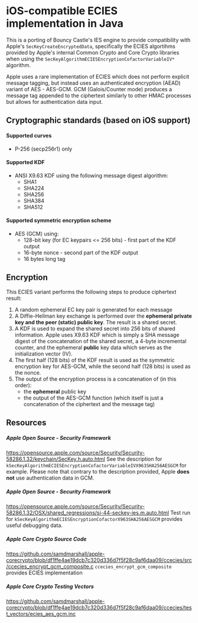 # iOS-compatible ECIES implementation in Java

This is a porting of Bouncy Castle's IES engine to provide compatibility with Apple's `SecKeyCreateEncryptedData`, specifically the ECIES algortihms provided by Apple's internal Common Crypto and Core Crypto libraries when using the `SecKeyAlgorithmECIESEncryptionCofactorVariableIV*` algorithm.

Apple uses a rare implementation of ECIES which does not perform explicit message tagging, but instead uses an authenticated encryption (AEAD) variant of AES - AES-GCM. GCM (Galois/Counter mode) produces a message tag appended to the ciphertext similarly to other HMAC processes but allows for authentication data input.

## Cryptographic standards (based on iOS support)
#### Supported curves
- P-256 (secp256r1) only

#### Supported KDF
- ANSI X9.63 KDF using the following message digest algorithm:
  - SHA1
  - SHA224
  - SHA256
  - SHA384
  - SHA512
  
#### Supported symmetric encryption scheme
- AES (GCM) using:
  - 128-bit key (for EC keypairs <= 256 bits) - first part of the KDF output
  - 16-byte nonce - second part of the KDF output
  - 16 bytes long tag


## Encryption
This ECIES variant performs the following steps to produce ciphertext result:
1. A random ephemeral EC key pair is generated for each message
2. A Diffie-Hellman key exchange is performed over the **ephemeral private key and the peer (static) public key**. The result is a shared secret.
3. A KDF is used to expand the shared secret into 256 bits of shared information. Apple uses X9.63 KDF which is simply a SHA message digest of the concatenation of the shared secret, a 4-byte incremental counter, and the ephemeral **public** key data which serves as the initialization vector (IV).
4. The first half (128 bits) of the KDF result is used as the symmetric encryption key for AES-GCM, while the second half (128 bits) is used as the nonce. 
5. The output of the encryption process is a concatenation of (in this order):
   - the **ephemeral** public key
   - the output of the AES-GCM function (which itself is just a concatenation of the ciphertext and the message tag)


## Resources
##### Apple Open Source - Security Framework
https://opensource.apple.com/source/Security/Security-58286.1.32/keychain/SecKey.h.auto.html
See the description for `kSecKeyAlgorithmECIESEncryptionCofactorVariableIVX963SHA256AESGCM` for example.
Please note that contrary to the description provided, Apple **does not** use authentication data in GCM.

##### Apple Open Source - Security Framework
https://opensource.apple.com/source/Security/Security-58286.1.32/OSX/shared_regressions/si-44-seckey-ies.m.auto.html
Test run for `kSecKeyAlgorithmECIESEncryptionCofactorX963SHA256AESGCM` provides useful debugging data.

##### Apple Core Crypto Source Code
https://github.com/samdmarshall/apple-corecrypto/blob/df1ffe4ae19dcb7c320d336d7f5f28c9af6daa09/ccecies/src/ccecies_encrypt_gcm_composite.c
`ccecies_encrypt_gcm_composite` provides ECIES implementation

##### Apple Core Crypto Testing Vectors
https://github.com/samdmarshall/apple-corecrypto/blob/df1ffe4ae19dcb7c320d336d7f5f28c9af6daa09/ccecies/test_vectors/ecies_aes_gcm.inc
